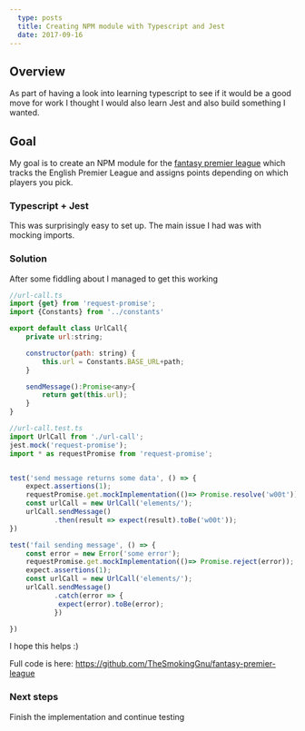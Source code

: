 ```yaml
---
  type: posts
  title: Creating NPM module with Typescript and Jest
  date: 2017-09-16
---
```

  
## Overview
As part of having a look into learning typescript to see if it would be a good move for work I thought I would also learn Jest and also build something I wanted. 

## Goal
My goal is to create an NPM module for the [fantasy premier league](https://fantasy.premierleague.com) which tracks the English Premier League and assigns points depending on which players you pick.

### Typescript + Jest
This was surprisingly easy to set up.  The main issue I had was with mocking imports.

### Solution
After some fiddling about I managed to get this working

```javascript
//url-call.ts
import {get} from 'request-promise';
import {Constants} from '../constants'

export default class UrlCall{
    private url:string;

    constructor(path: string) {
        this.url = Constants.BASE_URL+path;
    }

    sendMessage():Promise<any>{
        return get(this.url);
    }
}
```
```javascript
//url-call.test.ts
import UrlCall from './url-call';
jest.mock('request-promise');
import * as requestPromise from 'request-promise';


test('send message returns some data', () => {
    expect.assertions(1);
    requestPromise.get.mockImplementation(()=> Promise.resolve('w00t'));
    const urlCall = new UrlCall('elements/');
    urlCall.sendMessage()
           .then(result => expect(result).toBe('w00t'));
})

test('fail sending message', () => {
    const error = new Error('some error');
    requestPromise.get.mockImplementation(()=> Promise.reject(error));
    expect.assertions(1);
    const urlCall = new UrlCall('elements/');
    urlCall.sendMessage()
           .catch(error => {
            expect(error).toBe(error);       
           })

})

```
I hope this helps :)

Full code is here: https://github.com/TheSmokingGnu/fantasy-premier-league

### Next steps
Finish the implementation and continue testing
